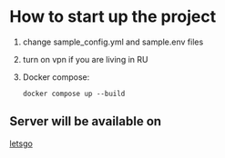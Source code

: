 
# How to start up the project
1. change sample_config.yml and sample.env files

2. turn on vpn if you are living in RU

3. Docker compose:
    ```
    docker compose up --build
    ```

## Server will be available on 
[letsgo](http://localhost:8888)

